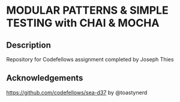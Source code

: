 MODULAR PATTERNS & SIMPLE TESTING with CHAI & MOCHA
======================
## Description
Repository for Codefellows assignment completed by Joseph Thies

## Acknowledgements
https://github.com/codefellows/sea-d37 by @toastynerd
